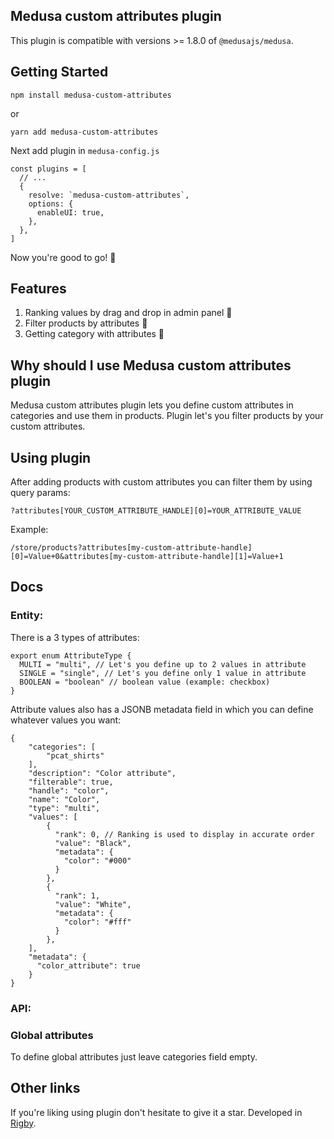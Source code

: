 ## Medusa custom attributes plugin

This plugin is compatible with versions >= 1.8.0 of `@medusajs/medusa`.

## Getting Started

```
npm install medusa-custom-attributes
```

or

```
yarn add medusa-custom-attributes
```

Next add plugin in `medusa-config.js`

```
const plugins = [
  // ...
  {
    resolve: `medusa-custom-attributes`,
    options: {
      enableUI: true,
    },
  },
]
```

Now you're good to go! 🚀

## Features

1. Ranking values by drag and drop in admin panel 🤯
2. Filter products by attributes 💪
3. Getting category with attributes 👀

## Why should I use Medusa custom attributes plugin

Medusa custom attributes plugin lets you define custom attributes in categories and use them in products. Plugin let's you filter products by your custom attributes.

## Using plugin

After adding products with custom attributes you can filter them by using query params:

```
?attributes[YOUR_CUSTOM_ATTRIBUTE_HANDLE][0]=YOUR_ATTRIBUTE_VALUE
```

Example:

```
/store/products?attributes[my-custom-attribute-handle][0]=Value+0&attributes[my-custom-attribute-handle][1]=Value+1
```

## Docs

### Entity:

There is a 3 types of attributes:

```
export enum AttributeType {
  MULTI = "multi", // Let's you define up to 2 values in attribute
  SINGLE = "single", // Let's you define only 1 value in attribute
  BOOLEAN = "boolean" // boolean value (example: checkbox)
}
```

Attribute values also has a JSONB metadata field in which you can define whatever values you want:

```
{
    "categories": [
        "pcat_shirts"
    ],
    "description": "Color attribute",
    "filterable": true,
    "handle": "color",
    "name": "Color",
    "type": "multi",
    "values": [
        {
          "rank": 0, // Ranking is used to display in accurate order
          "value": "Black",
          "metadata": {
            "color": "#000"
          }
        },
        {
          "rank": 1,
          "value": "White",
          "metadata": {
            "color": "#fff"
          }
        },
    ],
    "metadata": {
      "color_attribute": true
    }
}
```

### API:

### Global attributes

To define global attributes just leave categories field empty.

## Other links

If you're liking using plugin don't hesitate to give it a star. Developed in [Rigby](https://www.linkedin.com/company/rigby-software).
